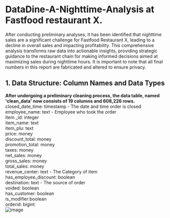 # DataDine-A-Nighttime-Analysis at Fastfood restaurant X.
After conducting preliminary analyses, it has been identified that nighttime sales are a significant challenge for Fastfood Restaurant X, leading to a decline in overall sales and impacting profitability. This comprehensive analysis transforms raw data into actionable insights, providing strategic guidance to the restaurant chain for making informed decisions aimed at maximizing sales during nighttime hours. It is important to note that all final numbers in this report are fabricated and altered to ensure privacy.
## 1. Data Structure: Column Names and Data Types  
**After undergoing a preliminary cleaning process, the data table, named 'clean_data' now consists of 19 columns and 608,226 rows.**
closed_date_time: timestamp - The date and time order is closed  
employee_name: text - Employee who took the order  
item _id: integer  
item_name: text  
item_plu: text  
price: money  
discount_total: money  
promotion_total: money  
taxes: money  
net_sales: money  
gross_sales: money  
total_sales: money  
revenue_center: text - The Category of item  
has_employee_discount: boolean  
destination: text - The source of order  
voided: boolean  
has_customer: boolean  
is_modifier:boolean  
orderid: bigint  
![image](https://github.com/jngooev/DataDine-A-Nighttime-Analysis/assets/131409825/02aa0c2b-1b8a-4e2c-9f00-e179fcb36c2f)

